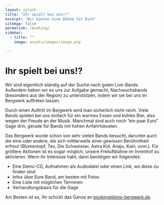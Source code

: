 ```yaml
---
layout: splash
title: "Ihr spielt bei uns!?"
excerpt: "Wir bieten eine Bühne für Euch"
sitemap: false
permalink: /booking/
sidebar:
  - title: ""
    image: assets/images/image.png

---
```



# Ihr spielt bei uns!?

Wir sind eigentlich ständig auf der Suche nach guten Live-Bands. Außerdem haben wir es uns zur Aufgabe gemacht, Nachwuchsbands (besonders aus der Region) zu unterstützen, indem wir sie bei uns im Bergwerk auftreten lassen.  

Durch einen Auftritt im Bergwerk wird man sicherlich nicht reich. Viele Bands spielen bei uns einfach für ein warmes Essen und kühles Bier, also wegen der Freude an der Musik. Manchmal sind auch noch “ein paar Euro” Gage drin, gerade für Bands mit hohen Anfahrtskosten.   

Das Bergwerk wurde schon von sehr vielen Bands besucht, darunter auch die eine oder andere, die sich mittlerweile einer gewissen Berühmtheit erfreut (Blumentopf, Tex, Die Schweisser, Astra Kid, Anajo, Kain, uvm.). Für größere Aktionen ist es sogar möglich, unsere Freiluftbühne im Innenhof zu aktivieren.
    Wenn ihr Interesse habt, dann benötigen wir folgendes:

- Eine Demo-CD, Aufnahmen als Audiodatei oder einen Link, wo diese zu finden sind
- Infos über Eure Band, am besten mit Fotos
- Eine Liste mit möglichen Terminen
- Verhandlungsbasis für die Gage

Am Besten ist es, Ihr schickt das Ganze an [booking@jims-bergwerk.de](mailto:booking@jims-bergwerk.de).